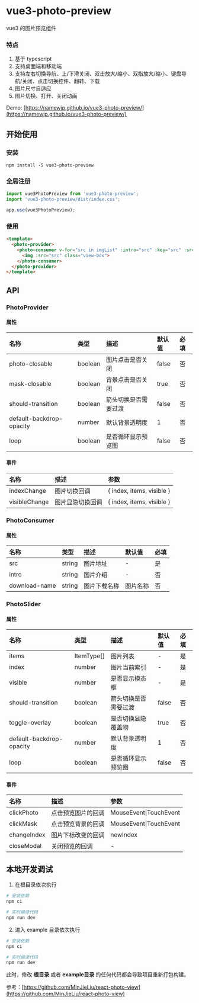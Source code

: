 # vue3-photo-preview
vue3 的图片预览组件

### 特点
1. 基于 typescript 
2. 支持桌面端和移动端
3. 支持左右切换导航、上/下滑关闭、双击放大/缩小、双指放大/缩小、键盘导航/关闭、点击切换控件、翻转、下载
4. 图片尺寸自适应
5. 图片切换、打开、关闭动画

Demo: [https://namewjp.github.io/vue3-photo-preview/](https://namewjp.github.io/vue3-photo-preview/)

## 开始使用
### 安装
```
npm install -S vue3-photo-preview
```
### 全局注册
```js
import vue3PhotoPreview from 'vue3-photo-preview';
import 'vue3-photo-preview/dist/index.css';

app.use(vue3PhotoPreview);
```

### 使用
```html
<template>
  <photo-provider>
    <photo-consumer v-for="src in imgList" :intro="src" :key="src" :src="src">
      <img :src="src" class="view-box">
    </photo-consumer>
  </photo-provider>
</template>
```

## API
### PhotoProvider
#### 属性
| 名称 | 类型 | 描述 | 默认值 | 必填 |
| :---- | :---- | :---- | :---- | :---- |
| photo-closable | boolean | 图片点击是否关闭 | false | 否 |
| mask-closable | boolean | 背景点击是否关闭 | true | 否 |
| should-transition | boolean | 箭头切换是否需要过渡 | false | 否 |
| default-backdrop-opacity | number | 默认背景透明度 | 1 | 否 |
| loop | boolean | 是否循环显示预览图 | false | 否 |
#### 事件
| 名称 | 描述 | 参数 |
| :---- | :---- | :---- |
| indexChange | 图片切换回调 | { index, items, visible } |
| visibleChange | 图片显隐切换回调 | { index, items, visible } |

### PhotoConsumer
#### 属性
| 名称 | 类型 | 描述 | 默认值 | 必填 |
| :---- | :---- | :---- | :---- | :---- |
| src | string | 图片地址 | - | 是 |
| intro | string | 图片介绍 | - | 否 |
| download-name | string | 图片下载名称 | 图片名称 | 否 |

### PhotoSlider
#### 属性
| 名称 | 类型 | 描述 | 默认值 | 必填 |
| :---- | :---- | :---- | :---- | :---- |
| items | ItemType[] | 图片列表 | - | 是 |
| index | number | 图片当前索引 | - | 是 |
| visible | number | 是否显示模态框 | - | 是 |
| should-transition | boolean | 箭头切换是否需要过渡 | false | 否 |
| toggle-overlay | boolean | 是否切换显隐覆盖物 | true | 否 |
| default-backdrop-opacity | number | 默认背景透明度 | 1 | 否 |
| loop | boolean | 是否循环显示预览图 | false | 否 |
#### 事件
| 名称 | 描述 | 参数 |
| :---- | :---- | :---- |
| clickPhoto | 点击预览图片的回调 | MouseEvent&#124;TouchEvent |
| clickMask | 点击预览背景的回调 | MouseEvent&#124;TouchEvent |
| changeIndex | 图片下标改变的回调 | newIndex |
| closeModal | 关闭预览的回调 | - |

## 本地开发调试

1. 在根目录依次执行
```bash
# 安装依赖
npm ci

# 实时编译代码
npm run dev
```

2. 进入 example 目录依次执行
```bash
# 安装依赖
npm ci 

# 实时编译代码
npm run dev
```

此时，修改 **根目录** 或者 **example目录** 的任何代码都会导致项目重新打包构建。 


参考：[https://github.com/MinJieLiu/react-photo-view](https://github.com/MinJieLiu/react-photo-view)
